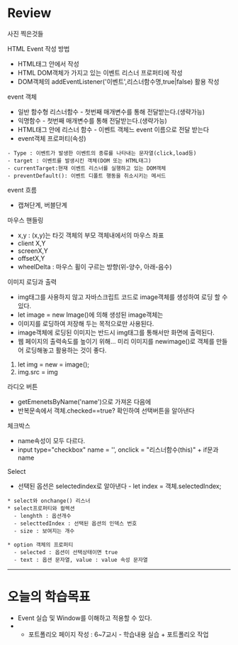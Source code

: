 # Review
사진 찍은것들

HTML Event 작성 방법
- HTML태그 안에서 작성
- HTML DOM객체가 가지고 있는 이벤트 리스너 프로퍼티에 작성
- DOM객체의 addEventListener('이벤트',리스너함수명,true|false) 활용 작성

event 객체
- 일반 함수형 리스너함수 - 첫번째 매개변수를 통해 전달받는다.(생략가능)
- 익명함수              - 첫번째 매개변수를 통해 전달받는다.(생략가능)
- HTML태그 안에 리스너 함수 - 이벤트 객체느 event 이름으로 전달 받는다
- event객체 프로퍼티(속성)
```
- Type : 이벤트가 발생한 이벤트의 종류를 나타내는 문자열(click,load등)
- target : 이벤트를 발생시킨 객체(DOM 또는 HTML태그)
- currentTarget:현재 이벤트 리스너를 실행하고 있는 DOM객체
- preventDefault(): 이벤트 디폴트 행동을 취소시키는 메서드
```

event 흐름
- 캡쳐단계, 버블단계

마우스 핸들링
- x,y : (x,y)는 타깃 객체의 부모 객체내에서의 마우스 좌표
- client X,Y
- screenX,Y
- offsetX,Y
- wheelDelta : 마우스 휠이 구르는 방향(위-양수, 아래-음수)

이미지 로딩과 출력
- img태그를 사용하지 않고 자바스크립트 코드로 image객체를 생성하여 로딩 할 수 있다.
- let image = new Image()에 의해 생성된 image객체는
- 이미지를 로딩하여 저장해 두는 목적으로만 사용된다.
- image객체에 로딩된 이미지는 반드시 img태그를 통해서만 화면에 출력된다.
- 웹 페이지의 출력속도를 높이기 위해... 미리 이미지를 newimage()로 객체를 만들어 로딩해놓고 활용하는 것이 좋다.

1) let img = new = image();
2) img.src = img

라디오 버튼
- getEmenetsByName('name')으로 가져온 다음에
- 반복문속에서 객체.checked==true?  확인하여 선택버튼을 알아낸다

체크박스
- name속성이 모두 다르다.
- input type="checkbox" name = '', onclick = "리스너함수(this)" + if문과 name

Select
- 선택된 옵션은 selectedindex로 알아낸다 - let index = 객체.selectedIndex;
```
* select와 onchange() 리스너
* select프로퍼티와 컬렉션
  - lenghth : 옵션개수
  - selecttedIndex : 선택된 옵션의 인덱스 번호
  - size : 보여지는 개수
  
* option 객체의 프로퍼티
  - selected : 옵션이 선택상태이면 true
  - text : 옵션 문자열, value : value 속성 문자열
```

-----------------------------------------------------------------------------------------------

# 오늘의 학습목표
- Event 실습 및 Window를 이해하고 적용할 수 있다.
- * 포트폴리오 페이지 작성 : 6~7교시 - 학습내용 실습 + 포트폴리오 작업
